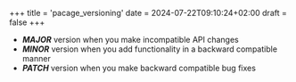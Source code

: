 +++
title = 'pacage_versioning'
date = 2024-07-22T09:10:24+02:00
draft = false
+++

    
- ***MAJOR*** 
    version when you make incompatible API changes
- ***MINOR*** 
    version when you add functionality in a backward compatible manner
- ***PATCH*** 
    version when you make backward compatible bug fixes


